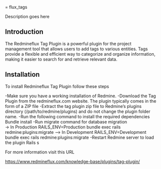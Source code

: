 = flux_tags

Description goes here

## Introduction

The Redmineflux Tag Plugin is a powerful plugin for the project management tool that allows users to add tags to various entities. 
Tags provide a flexible and efficient way to categorize and organize information, making it easier to search for and retrieve relevant data.

## Installation

To install Redmineflux Tag Plugin follow these steps

-Make sure you have a working installation of Redmine.
-Download the Tag Plugin from the redmineflux.com website. The plugin typically comes in the form of a ZIP file
-Extract the tag plugin zip file to Redmine’s plugins directory (/path/to/redmine/plugins) and do not change the plugin folder name.
-Run the following command to install the required dependencies
    Bundle install 
-Run migrate command for database migration  
    -> In Production 
        RAILS_ENV=Production bundle exec rails redmine:plugins:migrate 
    –> In Development
        RAILS_ENV=Development bundle exec rails redmine:plugins:migrate 
-Restart Redmine server to load the plugin 
    Rails s


For more information visit this URL

https://www.redmineflux.com/knowledge-base/plugins/tag-plugin/